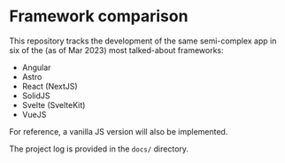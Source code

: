 # Framework comparison

This repository tracks the development of the same semi-complex app in six 
of the (as of Mar 2023) most talked-about frameworks:

- Angular
- Astro
- React (NextJS)
- SolidJS
- Svelte (SvelteKit)
- VueJS

For reference, a vanilla JS version will also be implemented.

The project log is provided in the `docs/` directory.
